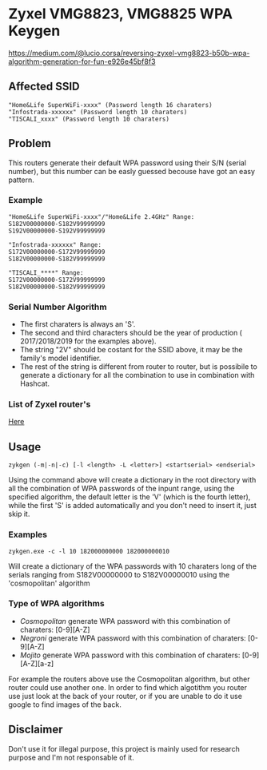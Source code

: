 # Zyxel VMG8823, VMG8825 WPA Keygen

https://medium.com/@lucio.corsa/reversing-zyxel-vmg8823-b50b-wpa-algorithm-generation-for-fun-e926e45bf8f3

## Affected SSID
```
"Home&Life SuperWiFi-xxxx" (Password length 16 charaters)
"Infostrada-xxxxxx" (Password length 10 charaters)
"TISCALI_xxxx" (Password length 10 charaters)
```


## Problem

This routers generate their default WPA password using their S/N (serial number), but this number can be easly guessed becouse have got an easy pattern.

### Example

```
"Home&Life SuperWiFi-xxxx"/"Home&Life 2.4GHz" Range:
S182V00000000-S182V99999999
S192V00000000-S192V99999999

"Infostrada-xxxxxx" Range:
S172V00000000-S172V99999999
S182V00000000-S182V99999999

"TISCALI_****" Range:
S172V00000000-S172V99999999
S182V00000000-S182V99999999
```

### Serial Number Algorithm
- The first charaters is always an 'S'.
- The second and third characters should be the year of production ( 2017/2018/2019 for the examples above).
- The string "2V" should be costant for the SSID above, it may be the family's model identifier.
- The rest of the string is different from router to router, but is possibile to generate a dictionary for all the combination to use in combination  with Hashcat.

### List of Zyxel router's
 [Here](https://pastebin.com/guGVzeNj)

## Usage
```
zykgen (-m|-n|-c) [-l <length> -L <letter>] <startserial> <endserial> 
```
Using the command above will create a dictionary in the root directory with all the combination of WPA passwords of the inpunt range, using the specified algorithm, the default letter is the 'V' (which is the fourth letter), while the first 'S' is added automatically and you don't need to insert it, just skip it.
  
### Examples
```
zykgen.exe -c -l 10 182000000000 182000000010
```
Will create a dictionary of the WPA passwords with 10 charaters long of the serials ranging from S182V00000000 to S182V00000010 using the 'cosmopolitan' algorithm 

### Type of WPA algorithms 
- *Cosmopolitan* generate WPA password with this combination of charaters: [0-9][A-Z]
- *Negroni* generate WPA password with this combination of charaters: [0-9][A-Z]
- *Mojito* generate WPA password with this combination of charaters: [0-9][A-Z][a-z]

For example the routers above use the Cosmopolitan algorithm, but other router could use another one. 
In order to find which algotithm you router use just look at the back of your router, or if you are unable to do it use google to find images of the back.

## Disclaimer
Don't use it for illegal purpose, this project is mainly used for research purpose and I'm not responsable of it.
